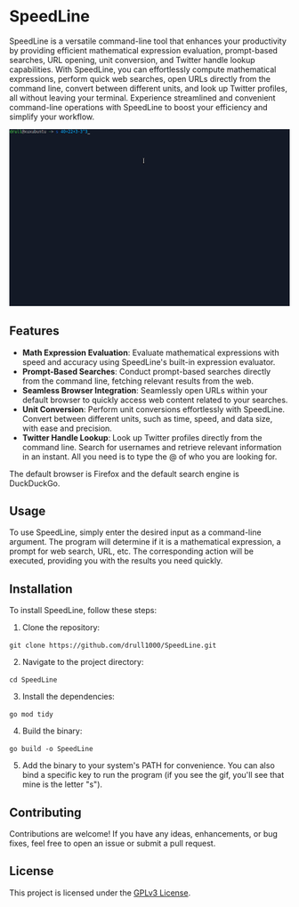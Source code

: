 # SpeedLine

SpeedLine is a versatile command-line tool that enhances your productivity by providing efficient mathematical expression evaluation, prompt-based searches, URL opening, unit conversion, and Twitter handle lookup capabilities. With SpeedLine, you can effortlessly compute mathematical expressions, perform quick web searches, open URLs directly from the command line, convert between different units, and look up Twitter profiles, all without leaving your terminal. Experience streamlined and convenient command-line operations with SpeedLine to boost your efficiency and simplify your workflow.

![SpeedLine gif](.github/SpeedLine.gif)

## Features

- **Math Expression Evaluation**: Evaluate mathematical expressions with speed and accuracy using SpeedLine's built-in expression evaluator.
- **Prompt-Based Searches**: Conduct prompt-based searches directly from the command line, fetching relevant results from the web.
- **Seamless Browser Integration**: Seamlessly open URLs within your default browser to quickly access web content related to your searches.
- **Unit Conversion**: Perform unit conversions effortlessly with SpeedLine. Convert between different units, such as time, speed, and data size, with ease and precision.
- **Twitter Handle Lookup**: Look up Twitter profiles directly from the command line. Search for usernames and retrieve relevant information in an instant. All you need is to type the @ of who you are looking for.

The default browser is Firefox and the default search engine is DuckDuckGo.

## Usage

To use SpeedLine, simply enter the desired input as a command-line argument. The program will determine if it is a mathematical expression, a prompt for web search, URL, etc. The corresponding action will be executed, providing you with the results you need quickly.

## Installation

To install SpeedLine, follow these steps:

1. Clone the repository:

```git clone https://github.com/drull1000/SpeedLine.git```

2. Navigate to the project directory:

```cd SpeedLine```

3. Install the dependencies:

```go mod tidy```

4. Build the binary:

```go build -o SpeedLine```

5. Add the binary to your system's PATH for convenience. You can also bind a specific key to run the program (if you see the gif, you'll see that mine is the letter "s").

## Contributing

Contributions are welcome! If you have any ideas, enhancements, or bug fixes, feel free to open an issue or submit a pull request.

## License

This project is licensed under the [GPLv3 License](LICENSE).
